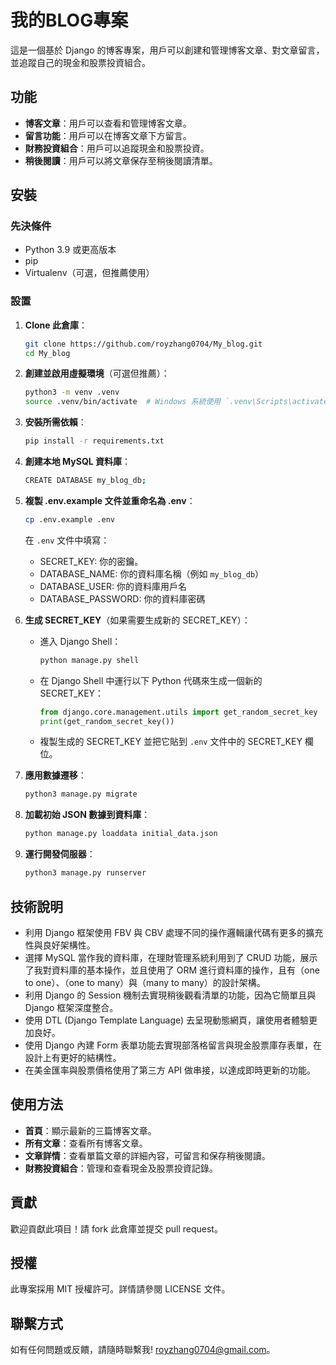 # 我的BLOG專案

這是一個基於 Django 的博客專案，用戶可以創建和管理博客文章、對文章留言，並追蹤自己的現金和股票投資組合。

## 功能

- **博客文章**：用戶可以查看和管理博客文章。
- **留言功能**：用戶可以在博客文章下方留言。
- **財務投資組合**：用戶可以追蹤現金和股票投資。
- **稍後閱讀**：用戶可以將文章保存至稍後閱讀清單。

## 安裝

### 先決條件

- Python 3.9 或更高版本
- pip
- Virtualenv（可選，但推薦使用）

### 設置

1. **Clone 此倉庫**：
    ```bash
    git clone https://github.com/royzhang0704/My_blog.git
    cd My_blog
    ```

2. **創建並啟用虛擬環境**（可選但推薦）：
    ```bash
    python3 -m venv .venv
    source .venv/bin/activate  # Windows 系統使用 `.venv\Scripts\activate`
    ```

3. **安裝所需依賴**：
    ```bash
    pip install -r requirements.txt
    ```

4. **創建本地 MySQL 資料庫**：
    ```bash
    CREATE DATABASE my_blog_db;
    ```

5. **複製 .env.example 文件並重命名為 .env**：
    ```bash
    cp .env.example .env
    ```
    在 `.env` 文件中填寫：
    - SECRET_KEY: 你的密鑰。
    - DATABASE_NAME: 你的資料庫名稱（例如 `my_blog_db`）
    - DATABASE_USER: 你的資料庫用戶名
    - DATABASE_PASSWORD: 你的資料庫密碼

6. **生成 SECRET_KEY**（如果需要生成新的 SECRET_KEY）：
    - 進入 Django Shell：
        ```bash
        python manage.py shell
        ```
    - 在 Django Shell 中運行以下 Python 代碼來生成一個新的 SECRET_KEY：
        ```python
        from django.core.management.utils import get_random_secret_key
        print(get_random_secret_key())
        ```
    - 複製生成的 SECRET_KEY 並把它貼到 `.env` 文件中的 SECRET_KEY 欄位。

7. **應用數據遷移**：
    ```bash
    python3 manage.py migrate
    ```

8. **加載初始 JSON 數據到資料庫**：
    ```bash
    python manage.py loaddata initial_data.json
    ```

9. **運行開發伺服器**：
    ```bash
    python3 manage.py runserver
    ```

## 技術說明

- 利用 Django 框架使用 FBV 與 CBV 處理不同的操作邏輯讓代碼有更多的擴充性與良好架構性。
- 選擇 MySQL 當作我的資料庫，在理財管理系統利用到了 CRUD 功能，展示了我對資料庫的基本操作，並且使用了 ORM 進行資料庫的操作，且有（one to one）、（one to many）與（many to many）的設計架構。
- 利用 Django 的 Session 機制去實現稍後觀看清單的功能，因為它簡單且與 Django 框架深度整合。
- 使用 DTL (Django Template Language) 去呈現動態網頁，讓使用者體驗更加良好。
- 使用 Django 內建 Form 表單功能去實現部落格留言與現金股票庫存表單，在設計上有更好的結構性。
- 在美金匯率與股票價格使用了第三方 API 做串接，以達成即時更新的功能。

## 使用方法

- **首頁**：顯示最新的三篇博客文章。
- **所有文章**：查看所有博客文章。
- **文章詳情**：查看單篇文章的詳細內容，可留言和保存稍後閱讀。
- **財務投資組合**：管理和查看現金及股票投資記錄。

## 貢獻

歡迎貢獻此項目！請 fork 此倉庫並提交 pull request。

## 授權

此專案採用 MIT 授權許可。詳情請參閱 LICENSE 文件。

## 聯繫方式

如有任何問題或反饋，請隨時聯繫我! [royzhang0704@gmail.com](mailto:royzhang0704@gmail.com)。
